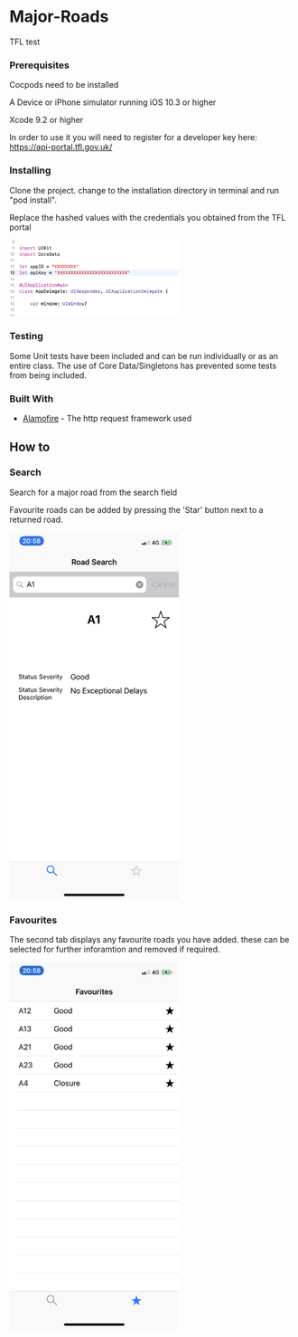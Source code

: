 # Major-Roads

TFL test


### Prerequisites

Cocpods need to be installed

A Device or iPhone simulator running iOS 10.3 or higher

Xcode 9.2 or higher

In order to use it you will need to register for a developer key here: https://api-portal.tfl.gov.uk/ 


### Installing

Clone the project. change to the installation directory in terminal and run "pod install".

Replace the hashed values with the credentials you obtained from the TFL portal

<img src=/images/screenShot1.png width="300" height="135">



### Testing

Some Unit tests have been included and can be run individually or as an entire class. The use of Core Data/Singletons has prevented some tests from being included.



### Built With

* [Alamofire](https://github.com/Alamofire/Alamofire) - The http request framework used




## How to



### Search

Search for a major road from the search field

Favourite roads can be added by pressing the 'Star' button next to a returned road.

<img src=/images/IMG_1868.PNG width="300" height="650">




### Favourites

The second tab displays any favourite roads you have added. these can be selected for further inforamtion and removed if required.

<img src=/images/IMG_1869.PNG width="300" height="650">

